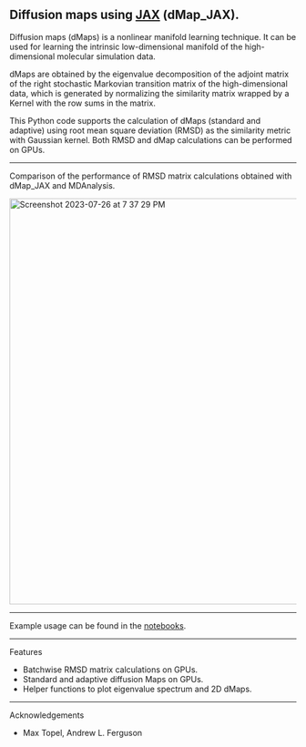 Diffusion maps using [JAX](https://github.com/google/jax) (dMap_JAX).
--
Diffusion maps (dMaps) is a nonlinear manifold learning technique. It can be used for learning the intrinsic low-dimensional manifold of the high-dimensional molecular simulation data. 

dMaps are obtained by the eigenvalue decomposition of the adjoint matrix of the right stochastic Markovian transition matrix of the high-dimensional data, which is generated by normalizing the similarity matrix wrapped by a Kernel with the row sums in the matrix. 

This Python code supports the calculation of dMaps (standard and adaptive) using root mean square deviation (RMSD) as the similarity metric with Gaussian kernel. Both RMSD and dMap calculations can be performed on GPUs.

-----
Comparison of the performance of RMSD matrix calculations obtained with dMap_JAX and MDAnalysis.

<img width="713" alt="Screenshot 2023-07-26 at 7 37 29 PM" src="https://github.com/sivadasetty/dMap_JAX/assets/38693318/7d1e79c9-9bac-4fe2-886e-ca557e9fb470">

-----

Example usage can be found in the [notebooks](examples).



-----


Features

- Batchwise RMSD matrix calculations on GPUs.
- Standard and adaptive diffusion Maps on GPUs.
- Helper functions to plot eigenvalue spectrum and 2D dMaps.

-----

Acknowledgements

- Max Topel, Andrew L. Ferguson
